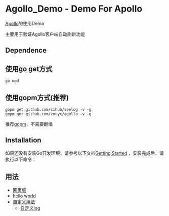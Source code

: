 Agollo_Demo - Demo For Apollo
================

[Apollo](https://github.com/zouyx/agollo)的使用Demo

主要用于验证Agollo客户端自动刷新功能

Dependence
------------

## 使用go get方式

```
go mod
```

## 使用gopm方式(推荐)

```
gopm get github.com/cihub/seelog -v -g
gopm get github.com/zouyx/agollo -v -g
```

推荐[gopm](https://github.com/gpmgo/gopm)，不需要翻墙

Installation
------------

如果还没有安装Go开发环境，请参考以下文档[Getting Started](http://golang.org/doc/install.html) ，安装完成后，请执行以下命令：

## 用法

* [网页版](web)
* [hello world](helloworld)
* [自定义用法](custom)
    * [自定义log](custom/log)
